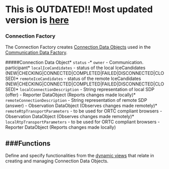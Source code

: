 **This is OUTDATED!! Most updated version is [here](https://github.com/reTHINK-project/dev-service-framework/tree/d3.2-working-docs/docs/specs/service-framework)**
===================================================================================================================================================================

### Connection Factory

The Connection Factory creates [Connection Data Objects](https://github.com/reTHINK-project/architecture/blob/master/docs/datamodel/Connection-Data-Object-Model.png) used in the [Communication Data Factory](https://github.com/reTHINK-project/core-framework/blob/master/docs/specs/service-framework/sf_communication_factory.md).

#####Connection Data Object* `status` -* `owner` - Communication. participant* `localIceCandidates` - status of the local IceCandidates (NEW|CHECKING|CONNECTED|COMPLETED|FAILED|DISCONNECTED|CLOSED)* `remoteIceCandidates` - status of the remote IceCandidates (NEW|CHECKING|CONNECTED|COMPLETED|FAILED|DISCONNECTED|CLOSED)* `localConnectionDescription` - String representation of local SDP (offer) - Reporter DataObject (Reports changes made locally)* `remoteConnectionDescription` - String representation of remote SDP (answer) - Observation DataObject (Observes changes made remotely)* `remoteRtpTransportParameters` - to be used for ORTC compliant browsers - Observation DataObject (Observes changes made remotely)* `localRtpTransportParameters` - to be used for ORTC compliant browsers - Reporter DataObject (Reports changes made locally)

###Functions
------------

Define and specify functionalities from the [dynamic views](https://github.com/reTHINK-project/core-framework/tree/master/docs/specs/runtime/dynamic-view) that relate in creating and managing Connection Data Objects.
